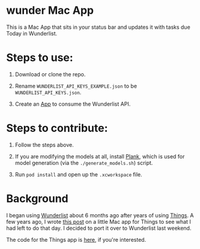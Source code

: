 # wunder Mac App

This is a Mac App that sits in your status bar and updates it with tasks
due Today in Wunderlist.

# Steps to use:

1) Download or clone the repo.

2) Rename `WUNDERLIST_API_KEYS_EXAMPLE.json` to be `WUNDERLIST_API_KEYS.json`.

3) Create an [App](https://developer.wunderlist.com/apps) to consume the Wunderlist API.

# Steps to contribute:

1. Follow the steps above.

2. If you are modifying the models at all, install [Plank](https://github.com/pinterest/plank), which is used for model generation (via the `./generate_models.sh`) script.

3. Run `pod install` and open up the `.xcworkspace` file.

# Background

I began using [Wunderlist](https://wunderlist.com) about 6 months ago after years of using [Things](http://culturedcode.com/things/). A few years ago, I wrote [this post](https://medium.com/@connor/thngs-app-or-how-i-get-stuff-done-dae36a43277a) on a little Mac app for Things to see what I had left to do that day. I decided to port it over to Wunderlist last weekend.

The code for the Things app is [here](https://github.com/connor/thngs),
if you're interested.

